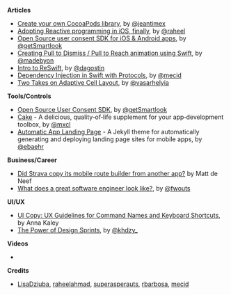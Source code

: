 
**Articles**

* [Create your own CocoaPods library](https://medium.com/flawless-app-stories/create-your-own-cocoapods-library-da589d5cd270), by [@jeantimex](https://twitter.com/jeantimex)
* [Adopting Reactive programming in iOS, finally](https://sakunlabs.com/blog/reactive_ios), by [@raheel](https://twitter.com/raheel)
* [Open Source user consent SDK for iOS & Android apps](https://www.smartlook.com/blog/open-source-user-consent-sdk-ios-android-apps-smartlook/), by [@getSmartlook](https://twitter.com/getSmartlook)
* [Creating Pull to Dismiss / Pull to Reach animation using Swift](http://exploringswift.com/creating-pull-to-dismiss-pull-to-reach-animation-using-swift/), by [@madebyon](https://twitter.com/madebyon)
* [Intro to ReSwift](https://agostini.tech/2019/03/03/intro-to-reswift/), by [@dagostin](https://twitter.com/dagostin)
* [Dependency Injection in Swift with Protocols](https://mecid.github.io/2019/03/06/dependency-injection-in-swift-with-protocols/), by [@mecid](https://twitter.com/mecid)
* [Two Takes on Adaptive Cell Layout](https://blog.alltheflow.com/two-takes-on-adaptive-cell-layout/), by [@vasarhelyia](https://twitter.com/@vasarhelyia)

**Tools/Controls**

* [Open Source User Consent SDK](https://github.com/smartlook/ios-consent-sdk), by [@getSmartlook](https://twitter.com/getSmartlook)
* [Cake](https://github.com/mxcl/Cake) - A delicious, quality‑of‑life supplement for your app‑development toolbox, by [@mxcl](https://twitter.com/mxcl/)
* [Automatic App Landing Page](https://github.com/emilbaehr/automatic-app-landing-page) - A Jekyll theme for automatically generating and deploying landing page sites for mobile apps, by [@ebaehr](https://twitter.com/ebaehr/)

**Business/Career**

* [Did Strava copy its mobile route builder from another app?](https://cyclingtips.com/2019/02/did-strava-copy-its-mobile-route-builder-from-another-app/) by Matt de Neef
* [What does a great software engineer look like?](https://medium.com/airtribe/what-does-a-great-software-engineer-look-like-27ae75eabf79), by [@fwouts](https://twitter.com/fwouts)

**UI/UX**

* [UI Copy: UX Guidelines for Command Names and Keyboard Shortcuts](https://www.nngroup.com/articles/ui-copy/), by Anna Kaley
* [The Power of Design Sprints](https://blog.novoda.com/design-sprints/), by [@khdzy_](https://twitter.com/khdzy_)

**Videos**

* 

**Credits**

* [LisaDziuba](https://github.com/LisaDziuba), [raheelahmad](https://github.com/raheelahmad), [superasperauts](https://github.com/superasperatus), [rbarbosa](https://github.com/rbarbosa), [mecid](https://github.com/mecid)
